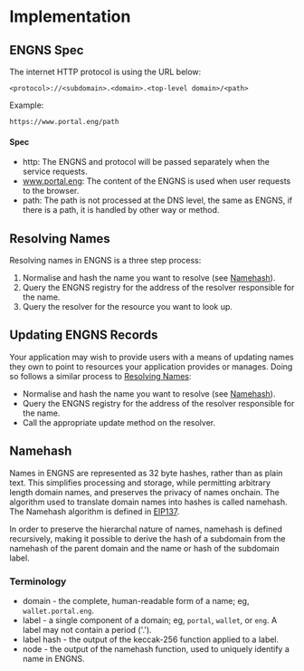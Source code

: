 # Implementation

## ENGNS Spec

The internet HTTP protocol is using the URL below:

```
<protocol>://<subdomain>.<domain>.<top-level domain>/<path>
```

Example:
```
https://www.portal.eng/path
```

#### Spec
- http: The ENGNS and protocol will be passed separately when the service requests.
- www.portal.eng: The content of the ENGNS is used when user requests to the browser.
- path: The path is not processed at the DNS level, the same as ENGNS, if there is a path, it is handled by other way or method.

## Resolving Names
Resolving names in ENGNS is a three step process:
1. Normalise and hash the name you want to resolve (see [Namehash](#namehash)).
2. Query the ENGNS registry for the address of the resolver responsible for the name.
3. Query the resolver for the resource you want to look up.

## Updating ENGNS Records
Your application may wish to provide users with a means of updating names they own to point to resources your application provides or manages. Doing so follows a similar process to [Resolving Names](#resolving-names):

- Normalise and hash the name you want to resolve (see [Namehash](#namehash)).
- Query the ENGNS registry for the address of the resolver responsible for the name.
- Call the appropriate update method on the resolver.

## Namehash
Names in ENGNS are represented as 32 byte hashes, rather than as plain text. This simplifies processing and storage, while permitting arbitrary length domain names, and preserves the privacy of names onchain. The algorithm used to translate domain names into hashes is called namehash. The Namehash algorithm is defined in [EIP137](https://github.com/ethereum/EIPs/blob/master/EIPS/eip-137.md).

In order to preserve the hierarchal nature of names, namehash is defined recursively, making it possible to derive the hash of a subdomain from the namehash of the parent domain and the name or hash of the subdomain label.

### Terminology
- domain - the complete, human-readable form of a name; eg, `wallet.portal.eng`.
- label - a single component of a domain; eg, `portal`, `wallet`, or `eng`. A label may not contain a period ('.').
- label hash - the output of the keccak-256 function applied to a label.
- node - the output of the namehash function, used to uniquely identify a name in ENGNS.
